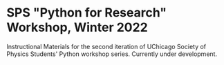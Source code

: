 # SPS "Python for Research" Workshop, Winter 2022
Instructional Materials for the second iteration of UChicago Society of Physics Students' Python workshop series. Currently under development.
